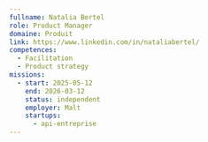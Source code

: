 ```yaml
---
fullname: Natalia Bertel
role: Product Manager
domaine: Produit
link: https://www.linkedin.com/in/nataliabertel/
competences:
  - Facilitation
  - Product strategy
missions:
  - start: 2025-05-12
    end: 2026-03-12
    status: independent
    employer: Malt
    startups:
      - api-entreprise
---
```


